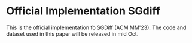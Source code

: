 # Official Implementation SGdiff
This is the official implementation fo SGDiff (ACM MM'23). The code and dataset used in this paper will be released in mid Oct.

